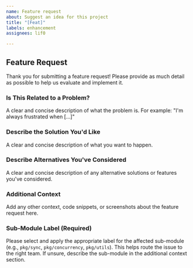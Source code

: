 ```yaml
---
name: Feature request
about: Suggest an idea for this project
title: "[Feat]"
labels: enhancement
assignees: lif0

---
```


## Feature Request

Thank you for submitting a feature request! Please provide as much detail as possible to help us evaluate and implement it.

### Is This Related to a Problem?
A clear and concise description of what the problem is. For example: "I'm always frustrated when [...]"

### Describe the Solution You'd Like
A clear and concise description of what you want to happen.

### Describe Alternatives You've Considered
A clear and concise description of any alternative solutions or features you've considered.

### Additional Context
Add any other context, code snippets, or screenshots about the feature request here.

### Sub-Module Label (Required)
Please select and apply the appropriate label for the affected sub-module (e.g., `pkg/sync`, `pkg/concurrency`, `pkg/utils`). This helps route the issue to the right team. If unsure, describe the sub-module in the additional context section.
